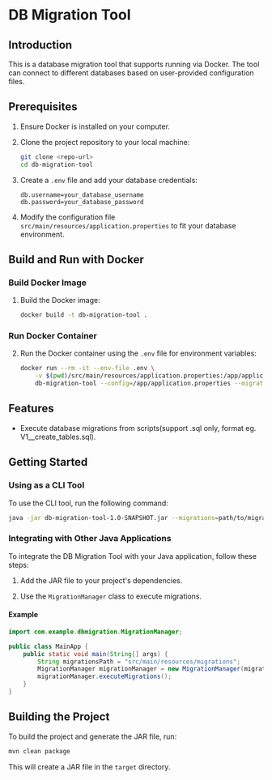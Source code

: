 # DB Migration Tool

## Introduction
This is a database migration tool that supports running via Docker. The tool can connect to different databases based on user-provided configuration files.

## Prerequisites
1. Ensure Docker is installed on your computer.
2. Clone the project repository to your local machine:

   ```sh
   git clone <repo-url>
   cd db-migration-tool
   ```

3. Create a `.env` file and add your database credentials:

   ```properties
   db.username=your_database_username
   db.password=your_database_password
   ```

4. Modify the configuration file `src/main/resources/application.properties` to fit your database environment.

## Build and Run with Docker
### Build Docker Image
1. Build the Docker image:

   ```sh
   docker build -t db-migration-tool .
   ```

### Run Docker Container
2. Run the Docker container using the `.env` file for environment variables:

   ```sh
   docker run --rm -it --env-file .env \
       -v $(pwd)/src/main/resources/application.properties:/app/application.properties \
       db-migration-tool --config=/app/application.properties --migrations=/app/migrations
   ```


## Features

- Execute database migrations from scripts(support .sql only, format eg. V1__create_tables.sql).


## Getting Started

### Using as a CLI Tool

To use the CLI tool, run the following command:

```sh
java -jar db-migration-tool-1.0-SNAPSHOT.jar --migrations=path/to/migrations
```

### Integrating with Other Java Applications

To integrate the DB Migration Tool with your Java application, follow these steps:

1. Add the JAR file to your project's dependencies.

2. Use the `MigrationManager` class to execute migrations.

#### Example

```java
import com.example.dbmigration.MigrationManager;

public class MainApp {
    public static void main(String[] args) {
        String migrationsPath = "src/main/resources/migrations";
        MigrationManager migrationManager = new MigrationManager(migrationsPath);
        migrationManager.executeMigrations();
    }
}
```

## Building the Project

To build the project and generate the JAR file, run:

```sh
mvn clean package
```

This will create a JAR file in the `target` directory.